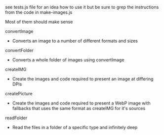 see tests.js file for an idea how to use it but be sure to grep the instructions from the code in make-images.js

Most of them should make sense

convertImage
- Converts an image to a number of different formats and sizes

convertFolder
- Converts a whole folder of images using convertImage

createIMG
- Create the images and code required to present an image at differing DPIs

createPicture
- Create the images and code required to present a WebP image with fallbacks that uses the same format as createIMG for it's sources

readFolder
- Read the files in a folder of a specific type and infinitely deep